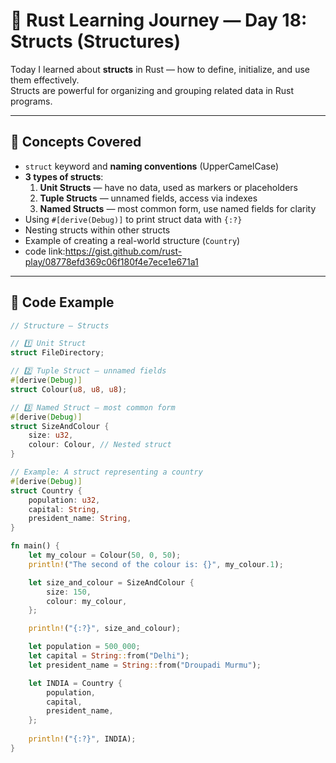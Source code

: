 # 🦀 Rust Learning Journey — Day 18: Structs (Structures)

Today I learned about **structs** in Rust — how to define, initialize, and use them effectively.  
Structs are powerful for organizing and grouping related data in Rust programs.

---

## 🧠 Concepts Covered

- `struct` keyword and **naming conventions** (UpperCamelCase)
- **3 types of structs**:
  1. **Unit Structs** — have no data, used as markers or placeholders
  2. **Tuple Structs** — unnamed fields, access via indexes
  3. **Named Structs** — most common form, use named fields for clarity
- Using `#[derive(Debug)]` to print struct data with `{:?}`
- Nesting structs within other structs
- Example of creating a real-world structure (`Country`)
- code link:https://gist.github.com/rust-play/08778efd369c06f180f4e7ece1e671a1

---

## 🧩 Code Example

```rust
// Structure — Structs

// 1️⃣ Unit Struct
struct FileDirectory;

// 2️⃣ Tuple Struct — unnamed fields
#[derive(Debug)]
struct Colour(u8, u8, u8);

// 3️⃣ Named Struct — most common form
#[derive(Debug)]
struct SizeAndColour {
    size: u32,
    colour: Colour, // Nested struct
}

// Example: A struct representing a country
#[derive(Debug)]
struct Country {
    population: u32,
    capital: String,
    president_name: String,
}

fn main() {
    let my_colour = Colour(50, 0, 50);
    println!("The second of the colour is: {}", my_colour.1);

    let size_and_colour = SizeAndColour {
        size: 150,
        colour: my_colour,
    };

    println!("{:?}", size_and_colour);

    let population = 500_000;
    let capital = String::from("Delhi");
    let president_name = String::from("Droupadi Murmu");

    let INDIA = Country {
        population,
        capital,
        president_name,
    };
    
    println!("{:?}", INDIA);
}
